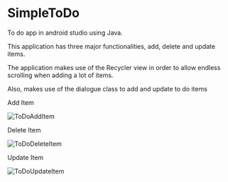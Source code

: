 # SimpleToDo
To do app in android studio using Java. 

This application has three major functionalities, add, delete and update items. 

The application makes use of the Recycler view in order to allow endless scrolling when adding a lot of items. 

Also, makes use of the dialogue class to add and update to do items


Add Item

![ToDoAddItem](https://user-images.githubusercontent.com/88049900/224601451-bf09864b-14d0-4603-b906-16b3d33b2d59.gif)

Delete Item

![ToDoDeleteItem](https://user-images.githubusercontent.com/88049900/224601463-739dc616-935e-4db4-9ef0-83e4ac548745.gif)

Update Item

![ToDoUpdateItem](https://user-images.githubusercontent.com/88049900/224601465-f934808f-c91c-429f-ab12-07e041c1c67e.gif)
